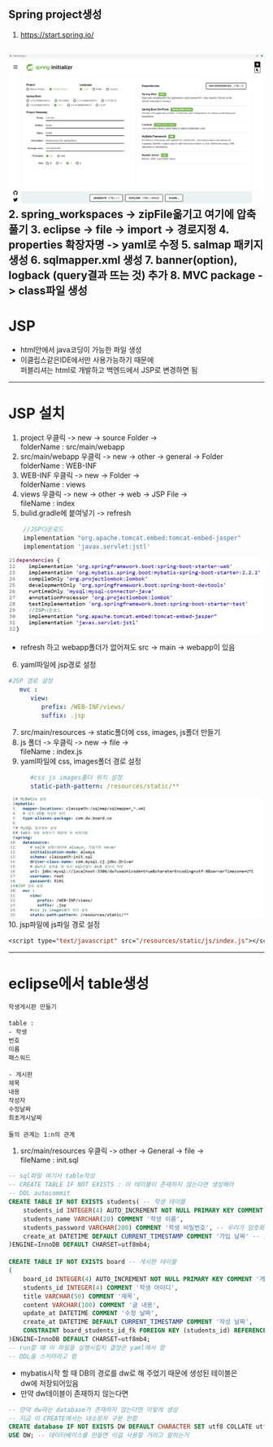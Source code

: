 ## Spring project생성
1. https://start.spring.io/  

![jsp](../spring_study/img/jsp.JPG)
2. spring_workspaces -> zipFile옮기고 여기에 압축풀기
3. eclipse -> file -> import -> 경로지정
4. properties 확장자명 -> yaml로 수정
5. salmap 패키지 생성
6. sqlmapper.xml 생성
7. banner(option), logback (query결과 뜨는 것) 추가
8. MVC package -> class파일 생성
---
# JSP
- html안에서 java코딩이 가능한 파일 생성
- 이클립스같은IDE에서만 사용가능하기 때문에  
퍼블리셔는 html로 개발하고 백엔드에서 JSP로 변경하면 됨

---
# JSP 설치

1. project 우클릭 -> new -> source Folder ->  
folderName : src/main/webapp
2. src/main/webapp 우클릭 -> new -> other -> general -> Folder  
folderName : WEB-INF 
3. WEB-INF 우클릭 -> new -> Folder ->  
folderName : views 
4. views 우클릭 -> new -> other -> web -> JSP File ->  
fileName : index
5. bulid.gradle에 붙여넣기 -> refresh
```gradle
	//JSP다운로드
	implementation "org.apache.tomcat.embed:tomcat-embed-jasper"
	implementation 'javax.servlet:jstl'
```
![jsp](../spring_study/img/gradle.JPG)
-  refresh 하고 webapp폴더가 없어져도 src -> main -> webapp이 있음
6. yaml파일에 jsp경로 설정
```yaml
#JSP 경로 설정
   mvc :
      view:
         prefix: /WEB-INF/views/
         suffix: .jsp
```
7. src/main/resources -> static폴더에 css, images, js폴더 만들기  
8. js 폴더 -> 우클릭 -> new -> file ->  
fileName : index.js
9. yaml파일에 css, images폴더 경로 설정
```yaml
      #css js images폴더 위치 설정
      static-path-pattern: /resources/static/** 
```
![jsp](../spring_study/img/yaml.JPG)
10. jsp파일에 js파일 경로 설정
```jsp
<script type="text/javascript" src="/resources/static/js/index.js"></script>
```
---
# eclipse에서 table생성
```
학생게시판 만들기

table : 
- 학생 
번호
이름
패스워드

- 게시판
제목
내용
작성자
수정날짜
최초게시날짜

둘의 관계는 1:n의 관계
```
1. src/main/resources 우클릭 -> other -> General -> file ->  
fileName : init.sql
```sql
-- sql파일 여기서 table작성
-- CREATE TABLE IF NOT EXISTS : 이 테이블이 존재하지 않는다면 생성해라
-- DDL autocommit
CREATE TABLE IF NOT EXISTS students( -- 학생 테이블
	students_id INTEGER(4) AUTO_INCREMENT NOT NULL PRIMARY KEY COMMENT '학생 아이디',
    students_name VARCHAR(20) COMMENT '학생 이름',
    students_password VARCHAR(200) COMMENT '학생 비밀번호', -- 우리가 암호화해서 저장하기 때문에 글자수 제한을 크게 해야함
    create_at DATETIME DEFAULT CURRENT_TIMESTAMP COMMENT '가입 날짜' -- insert할때 입력 안하면 디폴트로 현재시간을 넣어 주겠다
)ENGINE=InnoDB DEFAULT CHARSET=utf8mb4;

CREATE TABLE IF NOT EXISTS board -- 게시판 테이블
( 
    board_id INTEGER(4) AUTO_INCREMENT NOT NULL PRIMARY KEY COMMENT '게시판 아이디',
    students_id INTEGER(4) COMMENT '학생 아이디',
    title VARCHAR(50) COMMENT '제목',
    content VARCHAR(100) COMMENT '글 내용',
    update_at DATETIME COMMENT '수정 날짜',
    create_at DATETIME DEFAULT CURRENT_TIMESTAMP COMMENT '작성 날짜',
    CONSTRAINT board_students_id_fk FOREIGN KEY (students_id) REFERENCES students(students_id)
)ENGINE=InnoDB DEFAULT CHARSET=utf8mb4;
-- run할 때 이 파일을 실행시킬지 결정은 yaml에서 함
-- DDL을 스키마라고 함
```
- mybatis시작 할 때 DB의 경로를 dw로 해 주었기 때문에 생성된 테이블은  
dw에 저장되어있음
- 만약 dw테이블이 존재하지 않는다면
```sql
-- 만약 dw라는 database가 존재하지 않는다면 이렇게 생성
-- 지금 이 CREATE에서는 대소문자 구분 안함
CREATE database IF NOT EXISTS DW DEFAULT CHARACTER SET utf8 COLLATE utf8_general_ci;
USE DW; -- 데이터베이스를 만들면 이걸 사용할 거라고 말하는거 
```